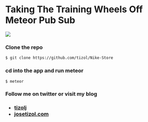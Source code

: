 
# Taking The Training Wheels Off Meteor Pub Sub
<img src="http://eightladieswriting.files.wordpress.com/2013/11/red-bike-with-training-wheels.jpg?w=216&h=202">


### Clone the repo 

    $ git clone https://github.com/tizol/Nike-Store
    
### cd into the app and run meteor

    $ meteor
    
<h3> Follow me on twitter or visit my blog<h3>
<ul>
  <li><a href="https://twitter.com/tizolj"> tizolj</a></li>
  <li><a href="http://josetizol.com/"> josetizol.com</a></li>
</ul>
